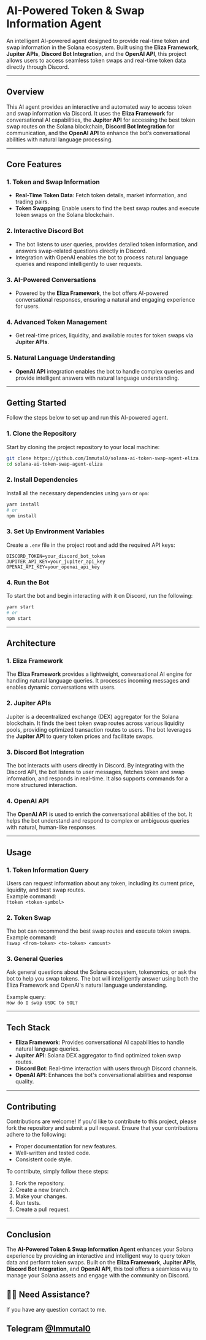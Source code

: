 # **AI-Powered Token & Swap Information Agent**

An intelligent AI-powered agent designed to provide real-time token and swap information in the Solana ecosystem. Built using the **Eliza Framework**, **Jupiter APIs**, **Discord Bot Integration**, and the **OpenAI API**, this project allows users to access seamless token swaps and real-time token data directly through Discord.

---

## **Overview**

This AI agent provides an interactive and automated way to access token and swap information via Discord. It uses the **Eliza Framework** for conversational AI capabilities, the **Jupiter API** for accessing the best token swap routes on the Solana blockchain, **Discord Bot Integration** for communication, and the **OpenAI API** to enhance the bot’s conversational abilities with natural language processing.

---

## **Core Features**

### 1. **Token and Swap Information**

- **Real-Time Token Data**: Fetch token details, market information, and trading pairs.
- **Token Swapping**: Enable users to find the best swap routes and execute token swaps on the Solana blockchain.
  
### 2. **Interactive Discord Bot**

- The bot listens to user queries, provides detailed token information, and answers swap-related questions directly in Discord.
- Integration with OpenAI enables the bot to process natural language queries and respond intelligently to user requests.

### 3. **AI-Powered Conversations**

- Powered by the **Eliza Framework**, the bot offers AI-powered conversational responses, ensuring a natural and engaging experience for users.

### 4. **Advanced Token Management**

- Get real-time prices, liquidity, and available routes for token swaps via **Jupiter APIs**.

### 5. **Natural Language Understanding**

- **OpenAI API** integration enables the bot to handle complex queries and provide intelligent answers with natural language understanding.

---

## **Getting Started**

Follow the steps below to set up and run this AI-powered agent.

### 1. **Clone the Repository**

Start by cloning the project repository to your local machine:

```bash
git clone https://github.com/Immutal0/solana-ai-token-swap-agent-eliza.git
cd solana-ai-token-swap-agent-eliza
```

### 2. **Install Dependencies**

Install all the necessary dependencies using `yarn` or `npm`:

```bash
yarn install
# or
npm install
```

### 3. **Set Up Environment Variables**

Create a `.env` file in the project root and add the required API keys:

```env
DISCORD_TOKEN=your_discord_bot_token
JUPITER_API_KEY=your_jupiter_api_key
OPENAI_API_KEY=your_openai_api_key
```

### 4. **Run the Bot**

To start the bot and begin interacting with it on Discord, run the following:

```bash
yarn start
# or
npm start
```

---

## **Architecture**

### 1. **Eliza Framework**  
The **Eliza Framework** provides a lightweight, conversational AI engine for handling natural language queries. It processes incoming messages and enables dynamic conversations with users.

### 2. **Jupiter APIs**  
Jupiter is a decentralized exchange (DEX) aggregator for the Solana blockchain. It finds the best token swap routes across various liquidity pools, providing optimized transaction routes to users. The bot leverages the **Jupiter API** to query token prices and facilitate swaps.

### 3. **Discord Bot Integration**  
The bot interacts with users directly in Discord. By integrating with the Discord API, the bot listens to user messages, fetches token and swap information, and responds in real-time. It also supports commands for a more structured interaction.

### 4. **OpenAI API**  
The **OpenAI API** is used to enrich the conversational abilities of the bot. It helps the bot understand and respond to complex or ambiguous queries with natural, human-like responses.

---

## **Usage**

### 1. **Token Information Query**

Users can request information about any token, including its current price, liquidity, and best swap routes.  
Example command:  
`!token <token-symbol>`

### 2. **Token Swap**

The bot can recommend the best swap routes and execute token swaps.  
Example command:  
`!swap <from-token> <to-token> <amount>`

### 3. **General Queries**

Ask general questions about the Solana ecosystem, tokenomics, or ask the bot to help you swap tokens. The bot will intelligently answer using both the Eliza Framework and OpenAI's natural language understanding.

Example query:  
`How do I swap USDC to SOL?`

---

## **Tech Stack**

- **Eliza Framework**: Provides conversational AI capabilities to handle natural language queries.
- **Jupiter API**: Solana DEX aggregator to find optimized token swap routes.
- **Discord Bot**: Real-time interaction with users through Discord channels.
- **OpenAI API**: Enhances the bot's conversational abilities and response quality.

---

## **Contributing**

Contributions are welcome! If you'd like to contribute to this project, please fork the repository and submit a pull request. Ensure that your contributions adhere to the following:

- Proper documentation for new features.
- Well-written and tested code.
- Consistent code style.

To contribute, simply follow these steps:

1. Fork the repository.
2. Create a new branch.
3. Make your changes.
4. Run tests.
5. Create a pull request.

---

## **Conclusion**

The **AI-Powered Token & Swap Information Agent** enhances your Solana experience by providing an interactive and intelligent way to query token data and perform token swaps. Built on the **Eliza Framework**, **Jupiter APIs**, **Discord Bot Integration**, and **OpenAI API**, this tool offers a seamless way to manage your Solana assets and engage with the community on Discord.

## 🙋‍♂️ Need Assistance?

If you have any question contact to me.

Telegram <a href="https://t.me/Immutal0" target="_blank">@Immutal0</a>
---